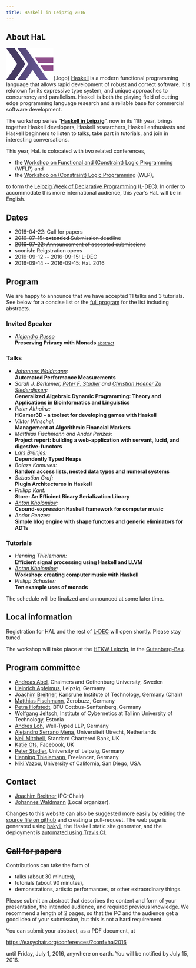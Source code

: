 ```yaml
---
title: Haskell in Leipzig 2016
---
```


About HaL
-----

![Haskell logo](images/logo.png){.logo}
[Haskell](http://haskell.org/) is a modern functional programming language that allows rapid development of robust and correct software. It is reknown for its expressive type system, and unique approaches to concurrency and parallelism. Haskell is both the playing field of cutting edge programming language research and a reliable base for commercial software development.

The workshop series “[**Haskell in Leipzig**](http://nfa.imn.htwk-leipzig.de/HAL2015/)”, now in its 11th year, brings together Haskell developers, Haskell researchers, Haskell enthusiasts and Haskell beginners to listen to talks, take part in tutorials, and join in interesting conversations.

This year, HaL is colocated with two related conferences,

 * the [Workshop on Functional and (Constraint) Logic Programming](https://wflp2016.github.io/) (WFLP) and
 * the [Workshop on (Constraint) Logic Programming](http://nfa.imn.htwk-leipzig.de/WLP2016/) (WLP),

to form the [Leipzig Week of Declarative Programming](http://nfa.imn.htwk-leipzig.de/LDEC2016/) (L-DEC). In order to accommodate this more international audience, this year’s HaL will be in English.

Dates
-----

 * ~~2016-04-22: Call for papers~~
 * ~~2016-07-15: **extended** Submission deadline~~
 * ~~2016-07-22: Announcement of accepted submissions~~
 * soonish: Reigstration opens
 * 2016-09-12 -- 2016-09-15: L-DEC
 * 2016-09-14 -- 2016-09-15: HaL 2016


Program
-------

We are happy to announce that we have accepted 11 talks and 3 tutorials. See below for a concise list or the [full program](program.html) for the list including abstracts.

### Invited Speaker

* [*Alejandro Russo*](http://www.cse.chalmers.se/~russo/)<br/>
   **Preserving Privacy with Monads** <small>[abstract](program.html#russo)</small>


### Talks

* *[Johannes Waldmann]:*<br/>
  **Automated Performance Measurements**
* *Sarah J. Berkemer, [Peter F. Stadler] and [Christian Hoener Zu Siederdissen]:*<br/>
  **Generalized Algebraic Dynamic Programming: Theory and Applications in Bioinformatics and Linguistics**
* *Peter Althainz:*<br/>
  **HGamer3D - a toolset for developing games with Haskell**
* *Viktor Winschel:*<br/>
  **Management at Algorithmic Financial Markets**
* *Matthias Fischmann and Andor Penzes:*<br/>
  **Project report: building a web-application with servant, lucid, and digestive-functors**
* *[Lars Brünjes]:*<br/>
  **Dependently Typed Heaps**
* *Balazs Komuves:*<br/>
  **Random access lists, nested data types and numeral systems**
* *Sebastian Graf:*<br/>
  **Plugin Architectures in Haskell**
* *Philipp Kant:* <br/>
  **Store: An Efficient Binary Serialization Library**
* *[Anton Kholomiov]:* <br/>
  **Csound-expression Haskell framework for computer music**
* *Andor Penzes:* <br/>
  **Simple blog engine with shape functors and generic eliminators for ADTs**

[Johannes Waldmann]: http://www.imn.htwk-leipzig.de/~waldmann/
[Peter F. Stadler]: http://www.bioinf.uni-leipzig.de/
[Christian Hoener Zu Siederdissen]: http://www.bioinf.uni-leipzig.de/~choener/index.html
[Lars Brünjes]:  https://github.com/brunjlar
[Anton Kholomiov]: https://github.com/anton-k

### Tutorials

* *Henning Thielemann:*<br/>
  **Efficient signal processing using Haskell and LLVM**
* *[Anton Kholomiov]:* <br/>
  **Workshop: creating computer music with Haskell**
* *Philipp Schuster:* <br/>
  **Ten example uses of monads**

The schedule will be finalized and announced at some later time.


Local information
-----------------

Registration for HAL and the rest of [L-DEC](http://nfa.imn.htwk-leipzig.de/LDEC2016/) will open shortly. Please stay tuned.

The workshop will take place at the [HTKW Leipzig](http://www.htwk-leipzig.de/), in the [Gutenberg-Bau](http://www.htwk-leipzig.de/de/hochschule/ueber-die-htwk-leipzig/gebaeudeuebersicht/gutenberg-bau/).



Program committee
-----------------

* [Andreas Abel](http://www2.tcs.ifi.lmu.de/~abel/), Chalmers and Gothenburg University, Sweden
* [Heinrich Apfelmus](http://apfelmus.nfshost.com/), Leipzig, Germany
* [Joachim Breitner](http://pp.ipd.kit.edu/~breitner/), Karlsruhe Institute of Technology, Germany (Chair)
* [Matthias Fischmann](https://www.zerobuzz.net/), Zerobuzz, Germany
* [Petra Hofstedt](http://www.b-tu.de/fg-programmiersprachen-compilerbau/), BTU Cottbus-Senftenberg, Germany
* [Wolfgang Jeltsch](https://wolfgang.jeltsch.info/), Institute of Cybernetics
at Tallinn University of Technology, Estonia
* [Andres Löh](https://www.andres-loeh.de/), Well-Typed LLP, Germany
* [Alejandro Serrano Mena](http://www.cs.uu.nl/staff/mena.html), Universiteit Utrecht, Netherlands
* [Neil Mitchell](http://ndmitchell.com/), Standard Chartered Bank, UK
* [Katie Ots](http://www.codemiller.com/), Facebook, UK
* [Peter Stadler](http://www.bioinf.uni-leipzig.de/~studla/), University of Leipzig, Germany
* [Henning Thielemann](http://www.henning-thielemann.de/), Freelancer, Germany
* [Niki Vazou](http://goto.ucsd.edu/~nvazou/), University of California, San Diego, USA

Contact
-------

 * [Joachim Breitner](mailto:breitner@kit.edu) (PC-Chair)
 * [Johannes Waldmann](http://www.imn.htwk-leipzig.de/~waldmann/) (Local organizer).

Changes to this website can also be suggested more easily by editing the [source file on github](https://github.com/nomeata/hal2016-website/edit/master/index.markdown) and creating a pull-request. The web page is generated using [hakyll](https://jaspervdj.be/hakyll/), the Haskell static site generator, and the deployment is [automated using Travis CI](https://github.com/nomeata/hal2016-website/blob/master/.travis.yml).

~~Call for papers~~
-------------------

Contributions can take the form of

 * talks (about 30 minutes),
 * tutorials (about 90 minutes),
 * demonstrations, artistic performances, or other extraordinary things.

Please submit an abstract that describes the content and form of your
presentation, the intended audience, and required previous knowledge.
We recommend a length of 2 pages, so that the PC and the audience get a good
idea of your submission, but this is not a hard requirement.

You can submit your abstract, as a PDF document, at

   <https://easychair.org/conferences/?conf=hal2016>

until Friday, July 1, 2016, anywhere on earth. You will be notified by July 15, 2016.

